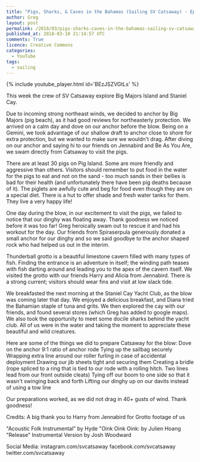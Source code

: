 ```yaml
---
title: "Pigs, Sharks, & Caves in the Bahamas (Sailing SV Catsaway) - Ep. 25"
author: Greg
layout: post
permalink: /2018/03/pigs-sharks-caves-in-the-bahamas-sailing-sv-catsaway-ep-25
published_at: 2018-03-10 21:14:57 UTC
comments: True
licence: Creative Commons
categories:
  - YouTube
tags:
  - sailing
---
```


{% include youtube_player.html id='BEzJSZVGtLs' %}




This week the crew of SV Catsaway explore Big Majors Island and Staniel Cay.

Due to incoming strong northeast winds, we decided to anchor by Big Majors (pig beach), as it had good reviews for northeasterly protection.  We arrived on a calm day and dove on our anchor before the blow.  Being on a Gemini, we took advantage of our shallow draft to anchor close to shore for extra protection, but we wanted to make sure we wouldn't drag.  After diving on our anchor and saying hi to our friends on Jennabird and Be As You Are, we swam directly from Catsaway to visit the pigs.

There are at least 30 pigs on Pig Island.  Some are more friendly and aggressive than others.  Visitors should remember to put food in the water for the pigs to eat and not on the sand - too much sands in their bellies is bad for their health (and unfortunately there have been pig deaths because of it).  The piglets are awfully cute and beg for food even though they are on a special diet.  There is a hut to offer shade and fresh water tanks for them.  They live a very happy life!

One day during the blow, in our excitement to visit the pigs, we failed to notice that our dinghy was floating away.  Thank goodness we noticed before it was too far!  Greg heroically swam out to rescue it and had his workout for the day.  Our friends from Spiraserpula generously donated a small anchor for our dinghy and so we said goodbye to the anchor shaped rock who had helped us out in the interim.  

Thunderball grotto is a beautiful limestone cavern filled with many types of fish.  Finding the entrance is an adventure in itself; the winding path teases with fish darting around and leading you to the apex of the cavern itself.  We visited the grotto with our friends Harry and Alicia from Jennabird.  There is a strong current; visitors should wear fins and visit at low slack tide.  

We breakfasted the next morning at the Staniel Cay Yacht Club, as the blow was coming later that day.  We enjoyed a delicious breakfast, and Diana tried the Bahamian staple of tuna and grits.  We then explored the cay with our friends, and found several stores (which Greg has added to google maps).  We also took the opportunity to meet some docile sharks behind the yacht club.  All of us were in the water and taking the moment to appreciate these beautiful and wild creatures.

Here are some of the things we did to prepare Catsaway for the blow:
Dove on the anchor
9:1 ratio of anchor rode
Tying up the sailbag securely
Wrapping extra line around our roller furling in case of accidental deployment
Drawing our jib sheets tight and securing them
Creating a bridle (rope spliced to a ring that is tied to our rode with a rolling hitch.  Two lines lead from our front outside cleats)
Tying off our boom to one side so that it wasn't swinging back and forth
Lifting our dinghy up on our davits instead of using a tow line

Our preparations worked, as we did not drag in 40+ gusts of wind.  Thank goodness!

Credits:
A big thank you to Harry from Jennabird for Grotto footage of us

"Acoustic Folk Instrumental" by Hyde
"Oink Oink Oink: by Julien Hoang
"Release" Instrumental Version by Josh Woodward

Social Media:
instagram.com/svcatsaway
facebook.com/svcatsaway
twitter.com/svcatsaway

